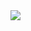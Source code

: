 <div>
<a href="https://github.com/Adailton-Gama">
<img src="https://github-readme-stats.vercel.app/api/top-langs/?username=Adailton-Gama&layout=default&langs_count=7&theme=dracula"/>
</div>
